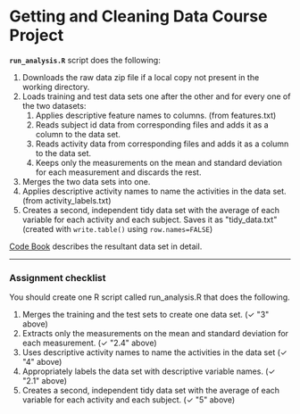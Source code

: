 # Getting and Cleaning Data Course Project

**`run_analysis.R`** script does the following:

1. Downloads the raw data zip file if a local copy not present in the working directory.
2. Loads training and test data sets one after the other and for every one of the two datasets:
    1. Applies descriptive feature names to columns. (from features.txt)
    2. Reads subject id data from corresponding files and adds it as a column to the data set.
    3. Reads activity data from corresponding files and adds it as a column to the data set.
    4. Keeps only the measurements on the mean and standard deviation for each measurement and
    discards the rest.
3. Merges the two data sets into one.
4. Applies descriptive activity names to name the activities in the data set. (from activity_labels.txt)
5. Creates a second, independent tidy data set with the average of each variable for each activity and each subject. Saves it as "tidy_data.txt" (created with `write.table()` using `row.names=FALSE`)

[Code Book](CodeBook.md) describes the resultant data set in detail.

------------------------
### Assignment checklist
You should create one R script called run_analysis.R that does the following.

1. Merges the training and the test sets to create one data set. (✓ "3" above)
2. Extracts only the measurements on the mean and standard deviation for each measurement. (✓ "2.4" above)
3. Uses descriptive activity names to name the activities in the data set (✓ "4" above)
4. Appropriately labels the data set with descriptive variable names. (✓ "2.1" above)
5. Creates a second, independent tidy data set with the average of each variable for each activity and each subject. (✓ "5" above)
